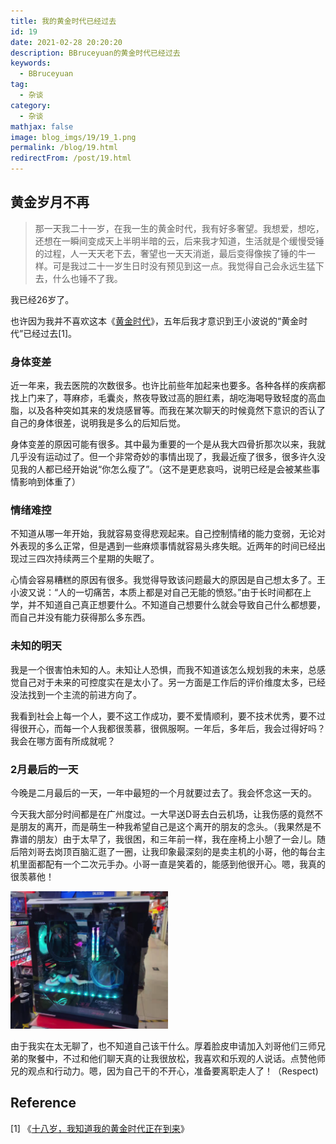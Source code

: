 ```yaml
---
title: 我的黄金时代已经过去
id: 19
date: 2021-02-28 20:20:20
description: BBruceyuan的黄金时代已经过去
keywords: 
  - BBruceyuan
tag: 
  - 杂谈
category: 
  - 杂谈
mathjax: false
image: blog_imgs/19/19_1.png
permalink: /blog/19.html
redirectFrom: /post/19.html
---
```


## 黄金岁月不再
> 那一天我二十一岁，在我一生的黄金时代，我有好多奢望。我想爱，想吃，还想在一瞬间变成天上半明半暗的云，后来我才知道，生活就是个缓慢受锤的过程，人一天天老下去，奢望也一天天消逝，最后变得像挨了锤的牛一样。可是我过二十一岁生日时没有预见到这一点。我觉得自己会永远生猛下去，什么也锤不了我。

我已经26岁了。

也许因为我并不喜欢这本《[黄金时代](https://book.douban.com/subject/1082406/)》，五年后我才意识到王小波说的“黄金时代”已经过去[1]。


### 身体变差
近一年来，我去医院的次数很多。也许比前些年加起来也要多。各种各样的疾病都找上门来了，荨麻疹，毛囊炎，熬夜导致过高的胆红素，胡吃海喝导致轻度的高血脂，以及各种突如其来的发烧感冒等。而我在某次聊天的时候竟然下意识的否认了自己的身体很差，说明我是多么的后知后觉。

身体变差的原因可能有很多。其中最为重要的一个是从我大四骨折那次以来，我就几乎没有运动过了。但一个非常奇妙的事情出现了，我最近瘦了很多，很多许久没见我的人都已经开始说“你怎么瘦了”。（这不是更悲哀吗，说明已经是会被某些事情影响到体重了）

### 情绪难控
不知道从哪一年开始，我就容易变得悲观起来。自己控制情绪的能力变弱，无论对外表现的多么正常，但是遇到一些麻烦事情就容易头疼失眠。近两年的时间已经出现过三四次持续两三个星期的失眠了。

心情会容易糟糕的原因有很多。我觉得导致该问题最大的原因是自己想太多了。王小波又说：“人的一切痛苦，本质上都是对自己无能的愤怒。”由于长时间都在上学，并不知道自己真正想要什么。不知道自己想要什么就会导致自己什么都想要，而自己并没有能力获得那么多东西。

### 未知的明天
我是一个很害怕未知的人。未知让人恐惧，而我不知道该怎么规划我的未来，总感觉自己对于未来的可控度实在是太小了。另一方面是工作后的评价维度太多，已经没法找到一个主流的前进方向了。

我看到社会上每一个人，要不这工作成功，要不爱情顺利，要不技术优秀，要不过得很开心，而每一个人我都很羡慕，很佩服啊。一年后，多年后，我会过得好吗？我会在哪方面有所成就呢？

### 2月最后的一天
今晚是二月最后的一天，一年中最短的一个月就要过去了。我会怀念这一天的。

今天我大部分时间都是在广州度过。一大早送D哥去白云机场，让我伤感的竟然不是朋友的离开，而是萌生一种我希望自己是这个离开的朋友的念头。（我果然是不靠谱的朋友）由于太早了，我很困，和三年前一样，我在座椅上小憩了一会儿。随后陪刘哥去岗顶百脑汇逛了一圈，让我印象最深刻的是卖主机的小哥，他的每台主机里面都配有一个二次元手办。小哥一直是笑着的，能感到他很开心。嗯，我真的很羡慕他！
<!-- ![主机配手办](/blog_imgs/19/19_2.png){:height="100px" width="400px"} -->
<img src="/blog_imgs/19/19_2.png" width="50%" height="50%">

由于我实在太无聊了，也不知道自己该干什么。厚着脸皮申请加入刘哥他们三师兄弟的聚餐中，不过和他们聊天真的让我很放松，我喜欢和乐观的人说话。点赞他师兄的观点和行动力。嗯，因为自己干的不开心，准备要离职走人了！（Respect)


## Reference
[1] 《[十八岁，我知道我的黄金时代正在到来](https://www.imwzk.com/posts/2017-11-26-my-golden-age-at-eighteen/)》




